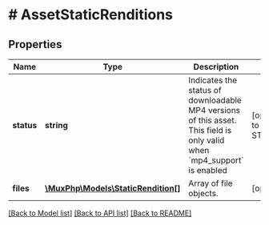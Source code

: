 # # AssetStaticRenditions

## Properties

Name | Type | Description | Notes
------------ | ------------- | ------------- | -------------
**status** | **string** | Indicates the status of downloadable MP4 versions of this asset. This field is only valid when &#x60;mp4_support&#x60; is enabled | [optional] [default to STATUS_DISABLED]
**files** | [**\MuxPhp\Models\StaticRendition[]**](StaticRendition.md) | Array of file objects. | [optional]

[[Back to Model list]](../../README.md#models) [[Back to API list]](../../README.md#endpoints) [[Back to README]](../../README.md)
